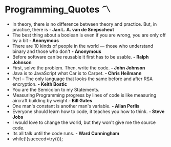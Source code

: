 # Programming_Quotes :part_alternation_mark:
- In theory, there is no difference between theory and practice. But, in practice, there is    **- Jan L. A. van de Snepscheut**
- The best thing about a boolean is even if you are wrong, you are only off by a bit           **- Anonymous**
- There are 10 kinds of people in the world — those who understand binary and those who don't  **- Anonymous**
- Before software can be reusable it first has to be usable.                                   **- Ralph Johnson**
- First, solve the problem. Then, write the code.                                              **- John Johnson**
- Java is to JavaScript what Car is to Carpet.                                                 **- Chris Heilmann**
- Perl – The only language that looks the same before and after RSA encryption.                **- Keith Bostic**
- You are the Semicolon to my Statements.
- Measuring Programming progress by lines of code is like measuring aircraft building by weight.**- Bill Gates**
- One man's constant is another man's variable.                                                 **- Allan Perlis**
- Everyone should learn how to code, it teaches you how to think.                               **- Steve Jobs**
- I would love to change the world, but they won't give me the source code.
- Its all talk until the code runs.                                                             **- Ward Cunningham**
- while(!(succeed=try()));
